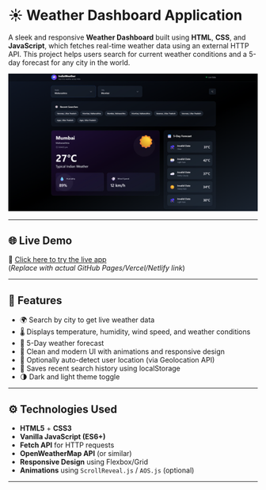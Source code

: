  # ☀️ Weather Dashboard Application

A sleek and responsive **Weather Dashboard** built using **HTML**, **CSS**, and **JavaScript**, which fetches real-time weather data using an external HTTP API. This project helps users search for current weather conditions and a 5-day forecast for any city in the world.

![Weather Dashboard Preview](https://github.com/HarSharma16/Weather-Dashboard-Application/blob/main/image.png?raw=true)

---

## 🌐 Live Demo

🚀 [Click here to try the live app](https://your-github-username.github.io/weather-dashboard)  
(*Replace with actual GitHub Pages/Vercel/Netlify link*)

---

## 🧩 Features

- 🌍 Search by city to get live weather data
- 🌡 Displays temperature, humidity, wind speed, and weather conditions
- 📅 5-Day weather forecast
- 🎨 Clean and modern UI with animations and responsive design
- 📍 Optionally auto-detect user location (via Geolocation API)
- 💾 Saves recent search history using localStorage
- 🌗 Dark and light theme toggle

---

## ⚙️ Technologies Used

- **HTML5** + **CSS3**  
- **Vanilla JavaScript (ES6+)**  
- **Fetch API** for HTTP requests  
- **OpenWeatherMap API** (or similar)  
- **Responsive Design** using Flexbox/Grid  
- **Animations** using `ScrollReveal.js` / `AOS.js` (optional)

---
 
 

